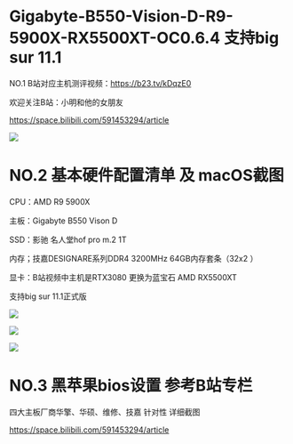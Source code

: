 #  Gigabyte-B550-Vision-D-R9-5900X-RX5500XT-OC0.6.4 支持big sur 11.1

NO.1  B站对应主机测评视频：https://b23.tv/kDqzE0  

欢迎关注B站：小明和他的女朋友

https://space.bilibili.com/591453294/article


![](https://github.com/Xmingbai/Gigabyte-B550-Vision-D-R9-5900X-RX5500XT-OC0.6.4/blob/main/%E5%B0%81%E9%9D%A2.jpg)


#  NO.2 基本硬件配置清单 及 macOS截图

CPU：AMD R9 5900X

主板：Gigabyte B550 Vison D

SSD：影驰 名人堂hof pro m.2 1T

内存；技嘉DESIGNARE系列DDR4 3200MHz 64GB内存套条（32x2 ）

显卡：B站视频中主机是RTX3080 更换为蓝宝石 AMD RX5500XT

支持big sur 11.1正式版 

![](https://github.com/Xmingbai/Gigabyte-B550-Vision-D-R9-5900X-RX5500XT-OC0.6.4/blob/main/geekbench.png)

![](https://github.com/Xmingbai/Gigabyte-B550-Vision-D-R9-5900X-RX5500XT-OC0.6.4/blob/main/CPU.png)

![](https://github.com/Xmingbai/Gigabyte-B550-Vision-D-R9-5900X-RX5500XT-OC0.6.4/blob/main/R20.png)


#  NO.3 黑苹果bios设置 参考B站专栏

四大主板厂商华擎、华硕、维修、技嘉 针对性 详细截图 

https://space.bilibili.com/591453294/article
